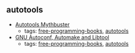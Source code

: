 autotools 
---
* [Autotools Mythbuster](https://autotools.io/index.html)
    * tags: [free-programming-books](../tags/free-programming-books.md), [autotools](../tags/autotools.md)
* [GNU Autoconf, Automake and Libtool](http://sourceware.org/autobook/)
    * tags: [free-programming-books](../tags/free-programming-books.md), [autotools](../tags/autotools.md)
